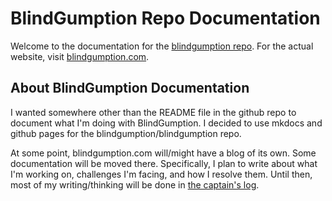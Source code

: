 # BlindGumption Repo Documentation 

Welcome to the documentation for the 
[blindgumption repo](https://github.com/blindgumption/blindgumption/).
For the actual website, visit 
[blindgumption.com](https://blindgumption.com).

## About BlindGumption Documentation

I wanted somewhere other than the README file in the github repo to document what I'm doing with BlindGumption.
I decided to use mkdocs and github pages for the blindgumption/blindgumption repo.

At some point, blindgumption.com will/might have a blog of its own.  Some documentation will be moved there.  Specifically, I plan to write about what I'm working on, challenges I'm facing, and how I resolve them.
Until then, most of my writing/thinking will be done in 
[the captain's log](captainslog.md).
